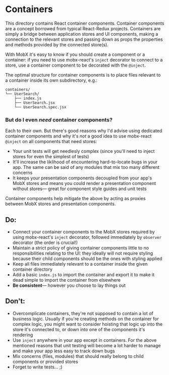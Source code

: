 # Containers

This directory contains React container components. Container components
are a concept borrowed from typical React-Redux projects. Containers are
simply a bridge between application stores and UI components, making a
connection to the relevant stores and passing down as props the properties
and methods provided by the connected store(s).

With MobX it's easy to know if you should create a component or a container:
if you need to use mobx-react's `inject` decorator to connect to a store,
use a container component to be decorated with the `@inject`.

The optimal structure for container components is to place files relevant
to a container inside its own subdirectory, e.g.:

```
containers/
└── UserSearch/
    ├── index.js
    ├── UserSearch.jsx
    └── UserSearch.spec.jsx
```

### But do I even _need_ container components?

Each to their own. But there's good reasons why I'd advise using dedicated
container components and why it's _not_ a good idea to use mobx-react `@inject`
on all components that need stores:

- Your unit tests will get needlesly complex (since you'll need to inject
  stores for even the simplest of tests)
- It'll increase the liklihood of encountering hard-to-locate bugs in your app.
  The same can be said of any modules that mix too many different concerns
- It keeps your presentation components decoupled from your app's MobX stores
  and means you could render a presentation component without stores— great for
  component style guides and unit tests

Container components help mitigate the above by acting as proxies between
MobX stores and presentation components.


## Do:

- Connect your container components to the MobX stores required
  by using mobx-react's `inject` decorator, followed immediately
  by `observer` decorator (the order is crucial!)
- Maintain a strict policy of giving container components little
  to no responsibilities relating to the UI: they ideally will
  not require styling because their child components should be
  the ones with styling applied
- Keep all files immediately relevant to a container inside the
  given container directory
- Add a basic `index.js` to import the container and export it
  to make it dead simple to import the container from elsewhere
- **Be consistent**— however you choose to lay things out


## Don't:

- Overcomplicate containers, they're not supposed to contain a lot
  of business logic. Usually if you're creating methods on the
  container for complex logic, you might want to consider hoisting
  that logic up into the store it's connected to, or down into one
  of the components it's rendering
- Use `inject` anywhere in your app except in containers. For the
  above mentioned reasons that unit testing will become a lot
  harder to manage and make your app less easy to track down bugs
- Mix concerns (files, modules) that should really belong to
  child components or provided stores
- Forget to write tests... ;)
